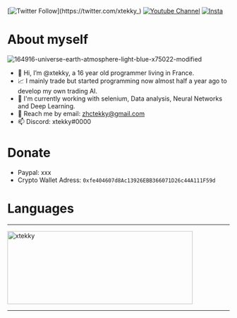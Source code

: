 [![Twitter Follow](https://img.shields.io/twitter/follow/_R1bang_.svg?style=social&label=xtekky_)](https://twitter.com/xtekky_)                                                     [![Youtube Channel](https://img.shields.io/youtube/channel/subscribers/UCVCxigi4I9fTuIxTlM9amtA?style=social)](https://www.youtube.com/channel/UC6JZx44gSD6-X_8xZoTMXUg)
[![Insta](https://img.shields.io/twitter/follow/lol_Cris?label=Instagram&logo=instagram&logoColor=red&style=social)](https://instagram.com/xtekky)

# About myself
![164916-universe-earth-atmosphere-light-blue-x75022-modified](https://user-images.githubusercontent.com/98614666/156952560-b1cea969-317a-45c0-82b4-33da0489973c.png)

- 👋 Hi, I’m @xtekky, a 16 year old programmer living in France.
- 📈 I mainly trade but started programming now almost half a year ago to develop my own trading AI.
- 🌱 I'm currently working with selenium, Data analysis, Neural Networks and Deep Learning.
- 📧 Reach me by email: zhctekky@gmail.com
- 📫 Discord: xtekky#0000

# Donate
- Paypal: xxx
- Crypto Wallet Adress: `0xfe404607d8Ac13926EBB366071D26c44A111F59d`

# Languages
<hr>
<p align="left">
    <img src="https://github-readme-stats.vercel.app/api/top-langs/?username=xtekky&&langs_count=8&layout=compact&theme=dark" alt="xtekky" height="165" width="420"/>
</p>
<hr>
